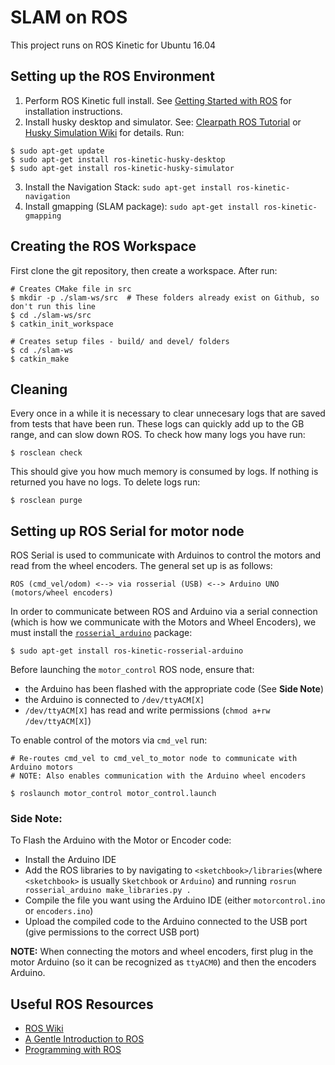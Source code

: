 # SLAM on ROS #

This project runs on ROS Kinetic for Ubuntu 16.04

## Setting up the ROS Environment ##
1. Perform ROS Kinetic full install. See [Getting Started with ROS](https://github.com/UTRA-ART/SLAM/wiki#getting-started-with-ros) for installation instructions.
2. Install husky desktop and simulator. See: [Clearpath ROS Tutorial](https://www.clearpathrobotics.com/assets/guides/ros/Drive%20a%20Husky.html) or [Husky Simulation Wiki](http://wiki.ros.org/husky_gazebo/Tutorials/Simulating%20Husky) for details.
Run:
```
$ sudo apt-get update
$ sudo apt-get install ros-kinetic-husky-desktop
$ sudo apt-get install ros-kinetic-husky-simulator
```
3. Install the Navigation Stack: `sudo apt-get install ros-kinetic-navigation`
4. Install gmapping (SLAM package): `sudo apt-get install ros-kinetic-gmapping`

## Creating the ROS Workspace ##
First clone the git repository, then create a workspace. After run:
```
# Creates CMake file in src
$ mkdir -p ./slam-ws/src  # These folders already exist on Github, so don't run this line
$ cd ./slam-ws/src
$ catkin_init_workspace

# Creates setup files - build/ and devel/ folders
$ cd ./slam-ws
$ catkin_make
```

## Cleaning ##
Every once in a while it is necessary to clear unnecesary logs that are saved from tests that have been run. These logs can quickly add up to the GB range, and can slow down ROS. To check how many logs you have run:

```
$ rosclean check
```

This should give you how much memory is consumed by logs. If nothing is returned you have no logs. 
To delete logs run:

```
$ rosclean purge
``` 

## Setting up ROS Serial for motor node ##
ROS Serial is used to communicate with Arduinos to control the motors and read from the wheel encoders. The general set up is as follows:
```
ROS (cmd_vel/odom) <--> via rosserial (USB) <--> Arduino UNO (motors/wheel encoders)
```
In order to communicate between ROS and Arduino via a serial connection (which is how we communicate with the Motors and Wheel Encoders), we must install the [`rosserial_arduino`](http://wiki.ros.org/rosserial_arduino) package:
```
$ sudo apt-get install ros-kinetic-rosserial-arduino
```

Before launching the `motor_control` ROS node, ensure that:
- the Arduino has been flashed with the appropriate code (See **Side Note**)
- the Arduino is connected to `/dev/ttyACM[X]`
- `/dev/ttyACM[X]` has read and write permissions (`chmod a+rw /dev/ttyACM[X]`)

To enable control of the motors via `cmd_vel` run:
```
# Re-routes cmd_vel to cmd_vel_to_motor node to communicate with Arduino motors
# NOTE: Also enables communication with the Arduino wheel encoders

$ roslaunch motor_control motor_control.launch
```

### Side Note: ###
To Flash the Arduino with the Motor or Encoder code:
- Install the Arduino IDE
- Add the ROS libraries to by navigating to `<sketchbook>/libraries`(where `<sketchbook>` is usually `Sketchbook` or `Arduino`) and running `rosrun rosserial_arduino make_libraries.py .`
- Compile the file you want using the Arduino IDE (either `motorcontrol.ino` or `encoders.ino`)
- Upload the compiled code to the Arduino connected to the USB port (give permissions to the correct USB port)

**NOTE:** When connecting the motors and wheel encoders, first plug in the motor Arduino (so it can be recognized as `ttyACM0`) and then the encoders Arduino.

## Useful ROS Resources ##
- [ROS Wiki](http://wiki.ros.org)
- [A Gentle Introduction to ROS](https://cse.sc.edu/~jokane/agitr/agitr-letter.pdf)
- [Programming with ROS](http://marte.aslab.upm.es/redmine/files/dmsf/p_drone-testbed/170324115730_268_Quigley_-_Programming_Robots_with_ROS.pdf?fbclid=IwAR2iVBeZ9WQu1uG614YMamUZlxvd8nJoHbxW5BntgaEjgVI4MBOzqOCdYi8)
